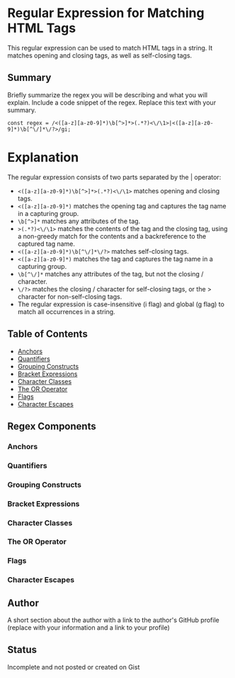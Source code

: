 # Regular Expression for Matching HTML Tags

This regular expression can be used to match HTML tags in a string. It matches opening and closing tags, as well as self-closing tags.

## Summary

Briefly summarize the regex you will be describing and what you will explain. Include a code snippet of the regex. Replace this text with your summary.

`const regex = /<([a-z][a-z0-9]*)\b[^>]*>(.*?)<\/\1>|<([a-z][a-z0-9]*)\b[^\/]*\/?>/gi;`

# Explanation
The regular expression consists of two parts separated by the | operator:

* `<([a-z][a-z0-9]*)\b[^>]*>(.*?)<\/\1>` matches opening and closing tags.
* `<([a-z][a-z0-9]*)` matches the opening tag and captures the tag name in a capturing group.
* `\b[^>]*` matches any attributes of the tag.
* `>(.*?)<\/\1>` matches the contents of the tag and the closing tag, using a non-greedy match for the contents and a backreference to the captured tag name.
* `<([a-z][a-z0-9]*)\b[^\/]*\/?>` matches self-closing tags.
* `<([a-z][a-z0-9]*)` matches the tag and captures the tag name in a capturing group.
* `\b[^\/]*` matches any attributes of the tag, but not the closing / character.
* `\/?>` matches the closing / character for self-closing tags, or the > character for non-self-closing tags.
* The regular expression is case-insensitive (i flag) and global (g flag) to match all occurrences in a string.








## Table of Contents

- [Anchors](#anchors)
- [Quantifiers](#quantifiers)
- [Grouping Constructs](#grouping-constructs)
- [Bracket Expressions](#bracket-expressions)
- [Character Classes](#character-classes)
- [The OR Operator](#the-or-operator)
- [Flags](#flags)
- [Character Escapes](#character-escapes)

## Regex Components

### Anchors

### Quantifiers

### Grouping Constructs

### Bracket Expressions

### Character Classes

### The OR Operator

### Flags

### Character Escapes

## Author

A short section about the author with a link to the author's GitHub profile (replace with your information and a link to your profile)


## Status
Incomplete and not posted or created on Gist
